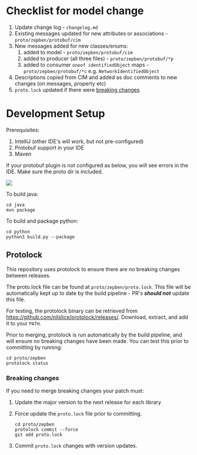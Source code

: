 # Checklist for model change #

1. Update change log - `changelog.md`
1. Existing messages updated for new attributes or associations - `proto/zepben/protobuf/cim`
1. New messages added for new classes/enums:
   1. added to model - `proto/zepben/protobuf/cim`
   1. added to producer (all three files) - `proto/zepben/protobuf/*p`
   1. added to consumer `oneof identifiedObject` maps - `proto/zepben/protobuf/*c` e.g. `NetworkIdentifiedObject`
1. Descriptions copied from CIM and added as doc comments to new changes (on messages, property etc)
1. `proto.lock` updated if there were [breaking changes](#breaking-changes)

# Development Setup #

Prerequisites:

1. IntelliJ (other IDE's will work, but not pre-configured)
1. Protobuf support in your IDE
1. Maven

If your protobuf plugin is not configured as below, you will see errors in the IDE. Make sure the proto dir is included.    
 
![](images/plugin-config.png)

To build java:

```
cd java
mvn package
```

To build and package python:

```
cd python
python3 build.py --package
```
 
## Protolock ##

This repository uses protolock to ensure there are no breaking changes between releases.

The proto.lock file can be found at `proto/zepben/proto.lock`. This file will be automatically kept up to date by the build pipeline - PR's **_should not_** update this file. 

For testing, the protolock binary can be retrieved from https://github.com/nilslice/protolock/releases/. Download, extract, and add it to your `PATH`. 

Prior to merging, protolock is run automatically by the build pipeline, and will ensure no breaking changes have been made. You can test this prior to committing by running:

```
cd proto/zepben
protolock status
```

### Breaking changes ###

If you need to merge breaking changes your patch must:

1. Update the major version to the next release for each library

1. Force update the `proto.lock` file prior to committing.

    ```
    cd proto/zepben
    protolock commit --force
    git add proto.lock
    ```
    
1. Commit `proto.lock` changes with version updates.
